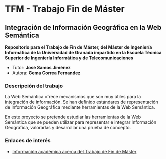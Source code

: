 # TFM - Trabajo Fin de Máster
## Integración de Información Geográfica en la Web Semántica

**Repositorio para el Trabajo de Fin de Máster, del Máster de Ingeniería Informática de la Universidad de Granada impartido en la Escuela Técnica Superior de Ingeniería Informática y de Telecomunicaciones**

- Tutor: **José Samos Jiménez**
- Autora: **Gema Correa Fernandez**

### Descripción del trabajo

La Web Semántica ofrece mecanismos que son muy útiles para la integración de información. Se han definido estándares de representación de Información Geográfica mediante herramientas de la Web Semántica.

En este proyecto se pretende estudiar las herramientas de la Web Semántica que se pueden utilizar para representar e integrar Información Geográfica, valorarlas y desarrollar una prueba de concepto.

### Enlaces de interés

- [Información académica acerca del Trabajo de Fin de Máster](http://masteres.ugr.es/ing-informatica/pages/info_academica/tfm/tfm)
